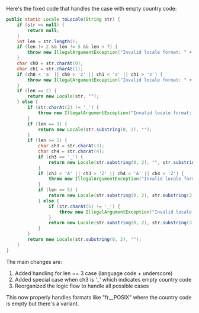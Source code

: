 Here's the fixed code that handles the case with empty country code:

```java
public static Locale toLocale(String str) {
    if (str == null) {
        return null;
    }
    int len = str.length();
    if (len != 2 && len != 5 && len < 7) {
        throw new IllegalArgumentException("Invalid locale format: " + str);
    }
    char ch0 = str.charAt(0);
    char ch1 = str.charAt(1);
    if (ch0 < 'a' || ch0 > 'z' || ch1 < 'a' || ch1 > 'z') {
        throw new IllegalArgumentException("Invalid locale format: " + str);
    }
    if (len == 2) {
        return new Locale(str, "");
    } else {
        if (str.charAt(2) != '_') {
            throw new IllegalArgumentException("Invalid locale format: " + str);
        }
        if (len == 3) {
            return new Locale(str.substring(0, 2), "");
        }
        if (len >= 5) {
            char ch3 = str.charAt(3);
            char ch4 = str.charAt(4);
            if (ch3 == '_') {
                return new Locale(str.substring(0, 2), "", str.substring(5));
            }
            if (ch3 < 'A' || ch3 > 'Z' || ch4 < 'A' || ch4 > 'Z') {
                throw new IllegalArgumentException("Invalid locale format: " + str);
            }
            if (len == 5) {
                return new Locale(str.substring(0, 2), str.substring(3, 5));
            } else {
                if (str.charAt(5) != '_') {
                    throw new IllegalArgumentException("Invalid locale format: " + str);
                }
                return new Locale(str.substring(0, 2), str.substring(3, 5), str.substring(6));
            }
        }
        return new Locale(str.substring(0, 2), "");
    }
}
```

The main changes are:
1. Added handling for len == 3 case (language code + underscore)
2. Added special case when ch3 is '_' which indicates empty country code
3. Reorganized the logic flow to handle all possible cases

This now properly handles formats like "fr__POSIX" where the country code is empty but there's a variant.